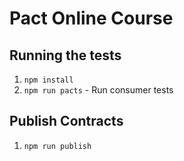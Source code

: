 
# Pact Online Course

## Running the tests

1. `npm install`
2. `npm run pacts` - Run consumer tests

## Publish Contracts

1. `npm run publish`
